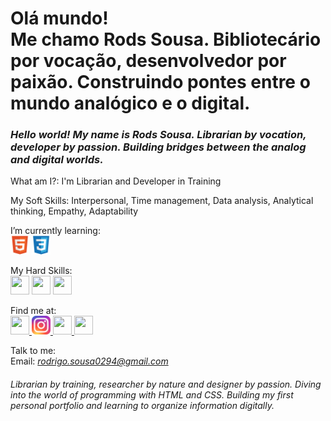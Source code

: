 <h1> Olá mundo! <br> Me chamo Rods Sousa.  Bibliotecário por vocação, desenvolvedor por paixão. Construindo pontes entre o mundo analógico e o digital. </h1>


*<h3>Hello world! My name is Rods Sousa. Librarian by vocation, developer by passion. Building bridges between the analog and digital worlds.</h3>*

What am I?: I'm Librarian and Developer in Training <br>

My Soft Skills: Interpersonal, Time management, Data analysis, Analytical thinking, Empathy, Adaptability <br>

I’m currently learning: <br>
<img src="https://raw.githubusercontent.com/devicons/devicon/master/icons/html5/html5-original.svg" width="30px" height="30px"> <img src="https://raw.githubusercontent.com/devicons/devicon/master/icons/css3/css3-original.svg" width="30px" height="30px"> <br>

My Hard Skills: <br>
<img src="https://github.com/user-attachments/assets/93f2b89c-cd2a-4aa3-88a1-d71386a15e9e" width="30px" height="30px"> <img src="https://github.com/user-attachments/assets/7d57724b-45fe-4f81-8066-ba201a46b3d0" width="30px" height="30px"> <img src="https://github.com/user-attachments/assets/190b76f9-3a25-427d-931d-a5938e2dd26a" width="30px" height="30px"> <br>

Find me at: <br>
<a href="https://www.linkedin.com/in/rodrigo-sousa-/" target="_blank" rel="external"> <img src="https://github.com/user-attachments/assets/c8fee926-c318-4871-978f-9b64ada9c879"  width="30px" height="30px"> </a> <a href="https://www.instagram.com/rods.sousa/"> <img src="https://github.com/tandpfun/skill-icons/blob/main/icons/Instagram.svg"  width="30px" height="30px"> </a> <a href="https://www.behance.net/rodrigosousa55"> <img src="https://github.com/user-attachments/assets/6ca79ce9-e18c-4763-8106-cd72d6c6285a"  width="30px" height="30px"> </a> <a href="http://lattes.cnpq.br/2055645415413300"> <img src="https://github.com/user-attachments/assets/b4f7c7e6-d2a3-4a00-b2a2-1be33b7f0bb1"  width="30px" height="30px"> </a>
<br>

Talk to me: <br>
  Email: *rodrigo.sousa0294@gmail.com* <br>
  
*<h6> Librarian by training, researcher by nature and designer by passion.  Diving into the world of programming with HTML and CSS. Building my first personal portfolio and learning to organize information digitally.</h6>*
  


<!-- Colocar redes sociais, email, berance e afins, icons de linguagens aprendidas (css e html) --
**rods-sousa/rods-sousa** is a ✨ _special_ ✨ repository because its `README.md` (this file) appears on your GitHub profile.

Here are some ideas to get you started:

- 🔭 I’m currently working on ...
- 🌱 I’m currently learning ...
- 👯 I’m looking to collaborate on ...
- 🤔 I’m looking for help with ...
- 💬 Ask me about ...
- 📫 How to reach me: ...
- 😄 Pronouns: ...
- ⚡ Fun fact: ...
-->
